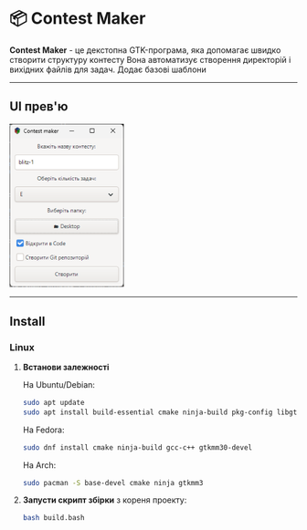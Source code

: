 ﻿# 📦 Contest Maker

**Contest Maker** - це декстопна GTK-програма, яка допомагає швидко створити структуру контесту
Вона автоматизує створення директорій і вихідних файлів для задач. Додає базові шаблони

---

## UI прев'ю

<img src="assets/windows.png" width="200" alt="Тут повинна бути картинка">

---

## Install

### Linux

1. **Встанови залежності**
	
	На Ubuntu/Debian:

	```bash
	sudo apt update
	sudo apt install build-essential cmake ninja-build pkg-config libgtkmm-3.0-dev
	```

	На Fedora:

	```bash
	sudo dnf install cmake ninja-build gcc-c++ gtkmm30-devel
	```

	На Arch:

	```bash
	sudo pacman -S base-devel cmake ninja gtkmm3
	```

2. **Запусти скрипт збірки** з кореня проекту:

	```bash
	bash build.bash
	```
